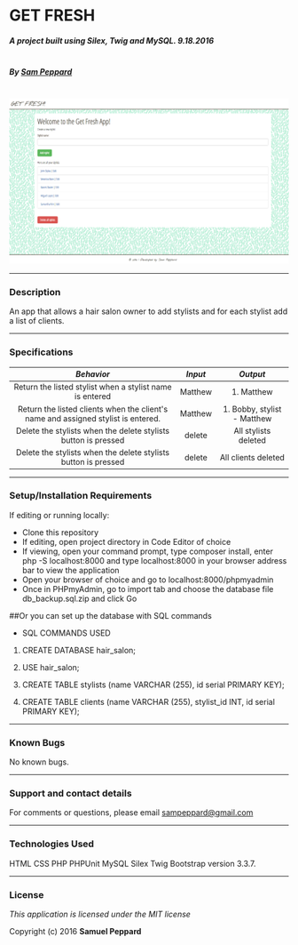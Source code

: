 # **GET FRESH**

##### A project built using Silex, Twig and MySQL. 9.18.2016
#
##### By [Sam Peppard](https://github.com/sampeppard)
#
![screenshot of project main page](web/images/demo-screenshot.jpg)

----
### **Description**

An app that allows a hair salon owner to add stylists and for each stylist add a list of clients.

----
### **Specifications**
| _Behavior_ | _Input_ | _Output_ |
|:---------------------------------------------------------------------:|:---------------------------------------------------------------------------:|:-------------------------------------------------------------------------------------------------------------------:|
| Return the listed stylist when a stylist name is entered | Matthew | 1. Matthew |
| Return the listed clients when the client's name and assigned stylist is entered. | Matthew | 1. Bobby, stylist - Matthew |
| Delete the stylists when the delete stylists button is pressed | delete | All stylists deleted |
| Delete the stylists when the delete stylists button is pressed | delete | All clients deleted |
----

### **Setup/Installation Requirements**

If editing or running locally:

* Clone this repository
* If editing, open project directory in Code Editor of choice
* If viewing, open your command prompt, type composer install, enter php -S localhost:8000 and type localhost:8000 in your browser address bar to view the application
* Open your browser of choice and go to localhost:8000/phpmyadmin
* Once in PHPmyAdmin, go to import tab and choose the database file db_backup.sql.zip and click Go

##Or you can set up the database with SQL commands

* SQL COMMANDS USED

1. CREATE DATABASE hair_salon;

2. USE hair_salon;

3. CREATE TABLE stylists (name VARCHAR (255), id serial PRIMARY KEY);

4. CREATE TABLE clients (name VARCHAR (255), stylist_id INT, id serial PRIMARY KEY);
----

### **Known Bugs**

No known bugs.

----
### **Support and contact details**

For comments or questions, please email sampeppard@gmail.com

----
### **Technologies Used**

HTML
CSS
PHP
PHPUnit
MySQL
Silex
Twig
Bootstrap version 3.3.7.

----
### **License**

*This application is licensed under the MIT license*

Copyright (c) 2016 **Samuel Peppard**
